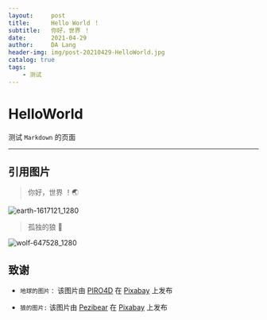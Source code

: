 ```yaml
---
layout:     post
title:      Hello World ！
subtitle:   你好，世界 ！
date:       2021-04-29
author:     DA Lang
header-img: img/post-20210429-HelloWorld.jpg
catalog: true
tags:
    - 测试
---
```


# HelloWorld

测试 `Markdown` 的页面

---

## 引用图片

> 你好，世界 ！🌏

![earth-1617121_1280](https://cdn.jsdelivr.net/gh/dalangblog/image-dalangblog@main/20210429/earth-1617121_1280.jpg)

> 孤独的狼 🐺

![wolf-647528_1280](https://cdn.jsdelivr.net/gh/dalangblog/image-dalangblog@main/20210429/wolf-647528_1280.jpg)

## 致谢

- `地球的图片：` 该图片由 [PIRO4D](https://pixabay.com/zh/illustrations/earth-planet-world-globe-1617121/) 在 [Pixabay](https://pixabay.com/zh/) 上发布

- `狼的图片:` 该图片由 [Pezibear](https://pixabay.com/zh/illustrations/wolf-moon-tree-silhouettes-howl-647528/) 在 [Pixabay](https://pixabay.com/zh/) 上发布
